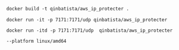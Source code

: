 ```dockerfile
docker build -t qinbatista/aws_ip_protecter .
```

```
docker run -it -p 7171:7171/udp qinbatista/aws_ip_protecter
```

```
docker run -itd -p 7171:7171/udp  qinbatista/aws_ip_protecter
```
```
--platform linux/amd64
```
